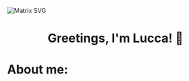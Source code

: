 ![Matrix SVG](https://raw.githubusercontent.com/rodrigograca31/rodrigograca31/master/matrix.svg)

<p>
  <h1 align="center"><b>Greetings, I'm Lucca! 👋</b></h1>
</p>

# About me:


